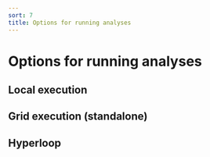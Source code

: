 ```yaml
---
sort: 7
title: Options for running analyses
---
```


# Options for running analyses

## Local execution

## Grid execution (standalone)

## Hyperloop
